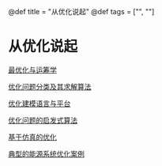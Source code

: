 @def title = "从优化说起"
@def tags = ["", ""]

# 从优化说起

[最优化与运筹学](optimization-intro)

[优化问题分类及其求解算法](classification-optimization)

[优化建模语言与平台](language-4-optimization)

[优化问题的启发式算法](metaheuristics-optimization)

[基于仿真的优化](simulation-based-optimization)

[典型的能源系统优化案例](examples-of-energyrelatedoptimization)